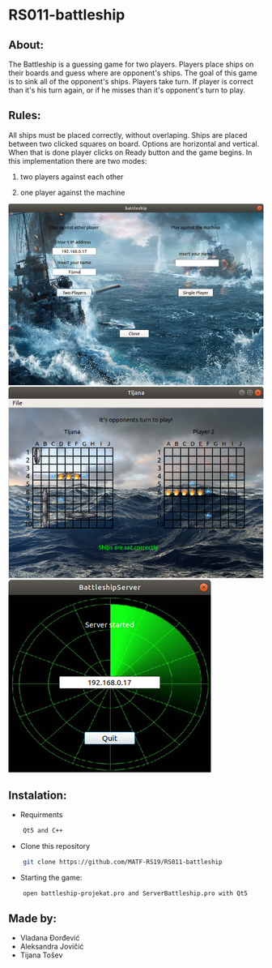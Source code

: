 # RS011-battleship

## About:
The Battleship is a guessing game for two players. Players place ships on their boards and guess where are opponent's ships. The goal of this game is to sink all of the opponent's ships. Players take turn. If player is correct than it's his turn again, or if he misses than it's opponent's turn to play.

## Rules:
All ships must be placed correctly, without overlaping. Ships are placed between two clicked squares on board. Options are horizontal and vertical. When that is done player clicks on Ready button and the game begins. In this implementation there are two modes:

1. two players against each other

2. one player against the machine


![Dialog](https://github.com/MATF-RS19/RS011-battleship/blob/master/screenshots/12_01.png)
![MainWindow](https://github.com/MATF-RS19/RS011-battleship/blob/master/screenshots/12_02.png)
![Server](https://github.com/MATF-RS19/RS011-battleship/blob/master/screenshots/12_03.png)

## Instalation:
* Requirments
```sh
    Qt5 and C++
```

* Clone this repository
```sh
    git clone https://github.com/MATF-RS19/RS011-battleship
```

* Starting the game:
```sh
    open battleship-projekat.pro and ServerBattleship.pro with Qt5
```

## Made by:
* Vladana Đorđević
* Aleksandra Jovičić
* Tijana Tošev
